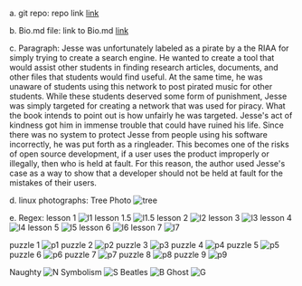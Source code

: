a. git repo:
repo link [link](https://github.com/lucasfs2020/lab)

b. Bio.md file:
link to Bio.md [link](https://github.com/lucasfs2020/lab/blob/master/lab1/bio.md)

c. Paragraph:
Jesse was unfortunately labeled as a pirate by a the RIAA for simply trying to create a search engine. He wanted to create a tool that would assist other students
in finding research articles, documents, and other files that students would find useful. At the same time, he was unaware of students using this network to post pirated
music for other students. While these students deserved some form of punishment, Jesse was simply targeted for creating a network that was used for piracy. What the 
book intends to point out is how unfairly he was targeted. Jesse's act of kindness got him in immense trouble that could have ruined his life. Since there was no system
to protect Jesse from people using his software incorrectly, he was put forth as a ringleader. This becomes one of the risks of open source development, if a user
uses the product improperly or illegally, then who is held at fault. For this reason, the author used Jesse's case as a way to show that a developer should not be held
at fault for the mistakes of their users.

d. linux photographs:
Tree Photo ![tree](tree.PNG)

e. Regex:
lesson 1 ![l1](lesson1_solved.PNG)
lesson 1.5 ![l1.5](lesson1.5_solved.PNG)
lesson 2 ![l2](lesson2_solved.PNG)
lesson 3 ![l3](lesson3_solved.PNG)
lesson 4 ![l4](lesson4_solved.PNG)
lesson 5 ![l5](lesson5_solved.PNG)
lesson 6 ![l6](lesson6_solved.PNG)
lesson 7 ![l7](lesson7_solved.PNG)

puzzle 1 ![p1](puzzle1_solved.PNG)
puzzle 2 ![p2](puzzle2_solved.PNG)
puzzle 3 ![p3](puzzle3_solved.PNG)
puzzle 4 ![p4](puzzle4_solved.PNG)
puzzle 5 ![p5](puzzle5_solved.PNG)
puzzle 6 ![p6](puzzle6_solved.PNG)
puzzle 7 ![p7](puzzle7_solved.PNG)
puzzle 8 ![p8](puzzle8_solved.PNG)
puzzle 9 ![p9](puzzle9_solved.PNG)

Naughty ![N](Naughty_solved.PNG)
Symbolism ![S](symbolism_solved.PNG)
Beatles ![B](beatles_solved.PNG)
Ghost ![G](ghost_solved.PNG)
